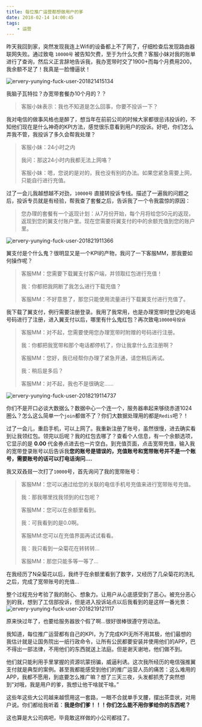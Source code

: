 ```yaml
---
title: 每位推广运营都想做用户的爹
date: 2018-02-14 14:00:45
tags:
    - 运营
---
```

昨天我回到家，突然发现我连上Wifi的设备都上不了网了，仔细检查后发现路由器联网失败。通过致电 `10000号` 被告知欠费，至于为什么欠费？客服小妹对我的账单进行了查询，然后义正言辞地告诉我，我办宽带时交了1900+而每个月费用200，我余额不足了！我真是一脸懵逼状！

![ervery-yunying-fuck-user-201821415134](http://blog.uliian.com/ervery-yunying-fuck-user-201821415134.jpg)

我脑子瓦特拉？办宽带套餐办10个月的？？

>客服小妹表示：我也不知道是怎么回事，你要不投诉一下？

我对电信的做事风格也是醉了，想当年在前前公司的时候大家都很忌讳投诉的，不知他们现在是什么神奇的KPI方法，感觉很乐意看到用户的投诉。好吧，你们怎么弄我不管，我投诉了多久会帮我处理？

>客服小妹：24小时之内
>
>我问：那这24小时内我都无法上网咯？
>
>客服小妹：嗯，您说的是对的，我也没有别的办法。如果您紧急需要上网，只能自行进行充值。

过了一会儿我越想越不对劲，`10000号` 直接转投诉专线。描述了一遍我的问题之后，投诉专员就是有经验，帮我查了套餐之后，告诉我了一个令我震惊的原因：

>您办理的套餐有一个返现计划：从7月份开始，每个月将给您50元的返现，返现到您的翼支付账户里。现在您需要将翼支付的中的余额充值到您的账户里。

![ervery-yunying-fuck-user-201821911366](http://blog.uliian.com/ervery-yunying-fuck-user-201821911366.jpg)

翼支付是个什么鬼？很明显又是一个KPI的产物，我问了一下客服MM，那我要如何操作呢？

>客服MM：您需要下载翼支付客户端，并领取红包进行充值！
>
>我：你都把我网断了我怎么进行下载充值？
>
>客服MM：不好意思了，那您只能使用流量进行下载翼支付进行充值了。

我下载了翼支付，例行需要注册登录。我用了我常用，也是办理宽带时登记的电话号码进行了注册，进入翼支付以后，哪里有什么鬼红包？再次致电`10000号投诉`

>客服MM：对不起，您需要使用您办理宽带时附赠的号码进行注册。
>
>我：你都把我宽带和那个电话都停机了，你让我拿什么去注册啊？
>
>客服MM：您好，我已经帮你办理了紧急开通，请您稍后再试。
>
>我：稍后是多后？
>
>客服MM：对不起，我也不是很确定......

![ervery-yunying-fuck-user-2018219114737](http://blog.uliian.com/ervery-yunying-fuck-user-2018219114737.jpg)

你们不是开口必谈大数据么？数据中心一个连一个，服务器串起来够绕赤道1024圈么？怎么这么简单一个`join`都做不了？你们大数据处理用的都是`Redis`吧？！

过了一会儿，重启手机，可以上网了。我重新注册了账号，虽然很慢，进去确实看到让我领红包。领完以后呢？我的红包去哪了？查看个人信息，有一个余额选项，它显示的是 **0.00** 代金券点进去也一片空白。到充值页面，点击宽带充值，输入我的宽带登录账号以后告诉我**您的账号是错误的，充值账号和宽带账号并不是一个账号，需要账号的话可以打电话询问....**

我又双叒叕一次打了`10000`号，首先询问了我的宽带账号：
>客服MM：您可以通过给您的关联的电信手机号充值来进行宽带账号充值。
>
>我：那我哪里找我领到的红包呢？
>
>客服MM：您可以在余额里看到。
>
>我：可我看到的是0.0啊。
>
>客服MM:您可以在充值界面再试试看看。
>
>我：我只看到一朵菊花在转转转...
>
>客服MM：那您只能多等一等了...

在我经历了N朵菊花以后，我终于在余额里看到了数字，又经历了几朵菊花的洗礼之后，完成了宽带账号的充值...

整个过程充分考验了我的耐心、想象力。让用户从心底感受到了恶心。被充分恶心到的我，想到了工信部投诉，但是进入投诉站点以后我看到的是这样一番光景：![ervery-yunying-fuck-user-2018219121117](http://blog.uliian.com/ervery-yunying-fuck-user-2018219121117.png)

原来快过年了，也要给服务器放个假了啊...很好很棒很遵守劳动法。

我知道，每位推广运营都有自己的KPI，为了完成KPI无所不用其极，他们最想的我估计就是让国务院出一纸行政命令，让所有公民都要安装并使用他们的APP，巴不得出一部法律，不用他们的东西就送上法庭。但是谢天谢地，他们做不到。

他们就只能利用手里掌握的资源坑蒙拐骗，威逼利诱。这次我所经历的电信强推翼支付就是典型的案例。甚至我都能感受到他们的推广运营人员的痛苦：这么难用的APP，我都不愿用，到底要怎么推广嘛？想了三天三夜，头发都抓秃了突然想到“对哦，我是用户的爹，我想让他干啥就干啥。”

这些年这些大公司越来越惯用这一套路，一眼不合就单手叉腰，摆出茶壶状，对用户说。你们都给我听着：**我是你们爹！！！你们怎么能不用你爹给你的东西呢？**

这也算是大公司病吧，毕竟敢这样做的小公司都挂了。 